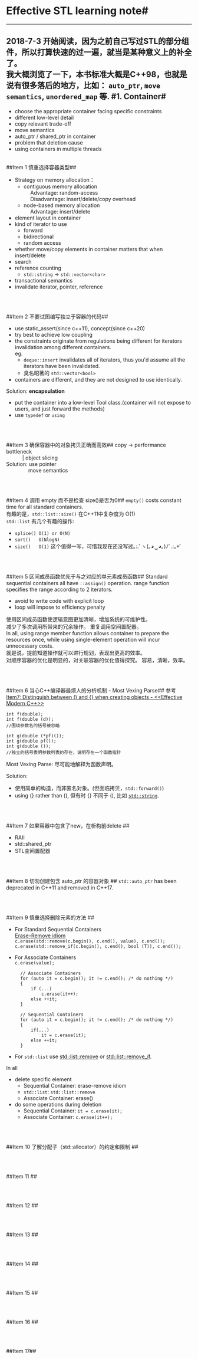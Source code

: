 # Effective STL learning note#
----
2018-7-3 开始阅读，因为之前自己写过STL的部分组件，所以打算快速的过一遍，就当是某种意义上的补全了。  
我大概浏览了一下，本书标准大概是C++98，也就是说有很多落后的地方，比如： `auto_ptr`, `move semantics`, `unordered_map` 等.
#1. Container#
----
- choose the appropriate container facing specific constraints
- different low-level detail
- copy relevant trade-off
- move semantics
- auto_ptr / shared_ptr in container
- problem that deletion cause
- using containers in multiple threads
&emsp;    
&emsp;    


##Item 1 慎重选择容器类型##
- Strategy on memory allocation：  
  - contiguous memory allocation   
    &emsp; Advantage: random-access  
    &emsp; Disadvantage: insert/delete/copy overhead  
  - node-based memory allocation  
    &emsp; Advantage: insert/delete   
- element layout in container
- kind of iterator to use
  - forward
  - bidirectional
  - random access
- whether move/copy elements in container matters that when insert/delete
- search
- reference counting
  - `std::string` -> `std::vector<char>`
- transactional semantics
- invalidate iterator, pointer, reference

&emsp;    
&emsp;    


##Item 2 不要试图编写独立于容器的代码##
- use static_assert(since c++11), concept(since c++20)
- try best to achieve low coupling
- the constraints originate from regulations being different for iterators invalidation among different containers.  
  eg. 
  - `deque::insert` invalidates all of iterators, thus you'd assume all the iterators have been invalidated.
  - 臭名昭著的 `std::vector<bool>`   
- containers are different, and they are not designed to use identically.  

Solution: **encapsulation**  

- put the container into a low-level Tool class.(container will not expose to users, and just forward the methods)
- use `typedef` or `using`

&emsp;    
&emsp;    


##Item 3 确保容器中的对象拷贝正确而高效##
copy -> performance bottleneck  
&emsp;&emsp;&nbsp;&nbsp;&nbsp; | object slicing
&nbsp;  
Solution: use pointer  
&emsp;&emsp;&emsp;&emsp; move semantics  

&emsp;    
&emsp;    


##Item 4 调用 empty 而不是检查 size()是否为0##
`empty()` costs constant time for all standard containers.  
有趣的是，`std::list::size()` 在C++11中复杂度为 O(1)   
`std::list` 有几个有趣的操作:   

- `splice() O(1) or O(N)`
- `sort()   O(NlogN)`
- `size()   O(1)`
这个值得一写，可惜我现在还没写过｡:.ﾟヽ(｡◕‿◕｡)ﾉﾟ.:｡+ﾟ  

&emsp;    
&emsp;    


##Item 5 区间成员函数优先于与之对应的单元素成员函数##
Standard sequential containers all have `::assign()` operation.
range function specifies the range according to 2 iterators.

- avoid to write code with explicit loop
- loop will impose to efficiency penalty

使用区间成员函数使逻辑意图更加清晰，增加系统的可维护性。   
减少了多次调用所带来的冗余操作。
重复调用空间置配器。  
In all, using range member function allows container to prepare the resources once, while using single-element operation will incur unnecessary costs.  
就是说，提前知道操作就可以进行规划，表现出更高的效率。  
对顺序容器的优化是明显的，对关联容器的优化值得探究。
容易，清晰，效率。

&emsp;    
&emsp;    


##Item 6 当心C++编译器最烦人的分析机制 - Most Vexing Parse##
参考 [Item7: Distinguish between () and {} when creating objects - <<Effective Modern C++>>](https://github.com/gavincyi/Effective-Modern-Cpp#item-7--distinguish-between--and--when-creating-objects)  

    int f(double);
    int f(double (d));
    //围绕参数名的括号被忽略
    
    int g(double (*pf)());
    int g(double pf());
    int g(double ());
    //独立的括号表明参数列表的存在，说明存在一个函数指针

Most Vexing Parse: 尽可能地解释为函数声明。

Solution:   

- 使用简单的构造，而非匿名对象。(但面临拷贝，`std::forward()`)  
- using {} rather than (), 但有时 {} 不同于 (), 比如 [`std::string`](https://en.cppreference.com/w/cpp/string/basic_string/basic_string).  

&emsp;    
&emsp;    


##Item 7 如果容器中包含了new，在析构前delete ##
- RAII
- std::shared_ptr
- STL空间置配器

&emsp;    
&emsp;    


##Item 8 切勿创建包含 auto_ptr 的容器对象 ##
`std::auto_ptr` has been deprecated in C++11 and removed in C++17.

&emsp;    
&emsp;    


##Item 9 慎重选择删除元素的方法 ##
- For Standard Sequential Containers  
[Erase–Remove idiom](https://en.wikipedia.org/wiki/Erase%E2%80%93remove_idiom)   
`c.erase(std::remove(c.begin(), c.end(), value), c.end());`  
`c.erase(std::remove_if(c.begin(), c.end(), bool (T)), c.end());`  

- For Associate Containers  
`c.erase(value);`  

        // Associate Containers
        for (auto it = c.begin(); it != c.end(); /* do nothing */)
        {
            if (...)
                c.erase(it++);
            else ++it;
        }
        
        // Sequential Containers
        for (auto it = c.begin(); it != c.end(); /* do nothing */)
        {
            if(...)
                it = c.erase(it);
            else ++it;
        }

- For `std::list`
use [std::list::remove](https://zh.cppreference.com/w/cpp/container/list/remove) or [std::list::remove_if](https://zh.cppreference.com/w/cpp/container/list/remove).  


In all

- delete specific element
   -  Sequential Container: erase-remove idiom
   - `std::list`: `std::list::remove`
   - Associate Container: erase()
- do some operations during deletion
   - Sequential Container: `it = c.erase(it);`
   - Associate Container: `c.erase(it++);`

&emsp;    
&emsp;    


##Item 10 了解分配子（std::allocator）的约定和限制 ##




&emsp;    
&emsp;    


##Item 11 ##




&emsp;    
&emsp;    


##Item 12 ##




&emsp;    
&emsp;    


##Item 13 ##




&emsp;    
&emsp;    


##Item 14 ##




&emsp;    
&emsp;    


##Item 15 ##




&emsp;    
&emsp;    


##Item 16 ##




&emsp;    
&emsp;   


##Item 17##





